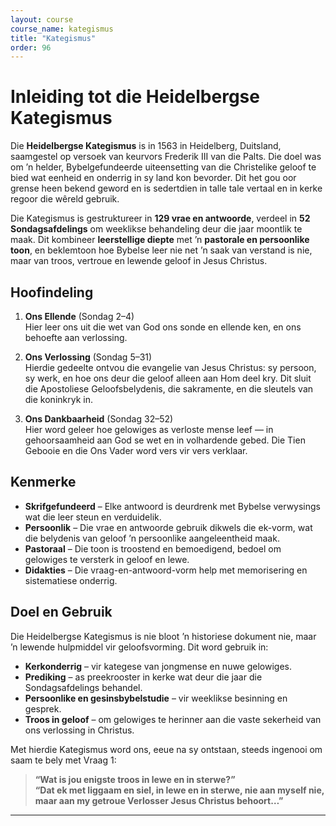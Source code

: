 ```yaml
---
layout: course
course_name: kategismus
title: "Kategismus"
order: 96
---
```


# Inleiding tot die Heidelbergse Kategismus

Die **Heidelbergse Kategismus** is in 1563 in Heidelberg, Duitsland, saamgestel op versoek van keurvors Frederik III van die Palts. Die doel was om ’n helder, Bybelgefundeerde uiteensetting van die Christelike geloof te bied wat eenheid en onderrig in sy land kon bevorder. Dit het gou oor grense heen bekend geword en is sedertdien in talle tale vertaal en in kerke regoor die wêreld gebruik.

Die Kategismus is gestruktureer in **129 vrae en antwoorde**, verdeel in **52 Sondagsafdelings** om weeklikse behandeling deur die jaar moontlik te maak. Dit kombineer **leerstellige diepte** met ’n **pastorale en persoonlike toon**, en beklemtoon hoe Bybelse leer nie net ’n saak van verstand is nie, maar van troos, vertroue en lewende geloof in Jesus Christus.

## Hoofindeling

1. **Ons Ellende** (Sondag 2–4)  
   Hier leer ons uit die wet van God ons sonde en ellende ken, en ons behoefte aan verlossing.

2. **Ons Verlossing** (Sondag 5–31)  
   Hierdie gedeelte ontvou die evangelie van Jesus Christus: sy persoon, sy werk, en hoe ons deur die geloof alleen aan Hom deel kry. Dit sluit die Apostoliese Geloofsbelydenis, die sakramente, en die sleutels van die koninkryk in.

3. **Ons Dankbaarheid** (Sondag 32–52)  
   Hier word geleer hoe gelowiges as verloste mense leef — in gehoorsaamheid aan God se wet en in volhardende gebed. Die Tien Gebooie en die Ons Vader word vers vir vers verklaar.

## Kenmerke

- **Skrifgefundeerd** – Elke antwoord is deurdrenk met Bybelse verwysings wat die leer steun en verduidelik.
- **Persoonlik** – Die vrae en antwoorde gebruik dikwels die ek-vorm, wat die belydenis van geloof ’n persoonlike aangeleentheid maak.
- **Pastoraal** – Die toon is troostend en bemoedigend, bedoel om gelowiges te versterk in geloof en lewe.
- **Didakties** – Die vraag-en-antwoord-vorm help met memorisering en sistematiese onderrig.

## Doel en Gebruik

Die Heidelbergse Kategismus is nie bloot ’n historiese dokument nie, maar ’n lewende hulpmiddel vir geloofsvorming. Dit word gebruik in:

- **Kerkonderrig** – vir kategese van jongmense en nuwe gelowiges.  
- **Prediking** – as preekrooster in kerke wat deur die jaar die Sondagsafdelings behandel.  
- **Persoonlike en gesinsbybelstudie** – vir weeklikse besinning en gesprek.  
- **Troos in geloof** – om gelowiges te herinner aan die vaste sekerheid van ons verlossing in Christus.

Met hierdie Kategismus word ons, eeue na sy ontstaan, steeds ingenooi om saam te bely met Vraag 1:  

> **“Wat is jou enigste troos in lewe en in sterwe?”**  
> **“Dat ek met liggaam en siel, in lewe en in sterwe, nie aan myself nie, maar aan my getroue Verlosser Jesus Christus behoort…”**

---